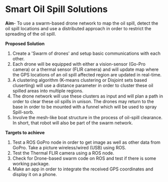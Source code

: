 # Smart Oil Spill Solutions

**Aim**- To use a swarm-based drone network to map the oil spill, detect the oil spill locations and use a distributed approach in order to restrict the spreading of the oil spill. 

**Proposed Solution**

1. Create a 'Swarm of drones' and setup basic communications with each other.
2. Each drone will be equipped with either a vision-sensor (Go-Pro camera) or a thermal sensor (FLIR camera) and will update map where the GPS locations of an oil spill affected region are updated in real-time. 
3. A clustering algorithm (K-means clustering or Disjoint sets based cluserting) will use a distance parameter in order to cluster these oil spilled areas into multiple regions. 
4. The drone network will use these clusters as input and will plan a path in order to clear these oil spills in unison. The drones may return to the base in order to be mounted with a funnel which will be used to spray Spill-sorb.
5. Involve the mesh-like boat structure in the process of oil-spill clearance. In short, that robot will also be part of the swarm network. 

**Targets to achieve**

1. Test a ROS GoPro node in order to get image as well as other data from GoPro. Take a picture wireless/wired (USB) using ROS.
2. Test the Thermal FLIR camera using a ROS node. 
3. Check for Drone-based swarm code on ROS and test if there is some working package. 
4. Make an app in order to integrate the received GPS coordinates and display it on a phone. 
